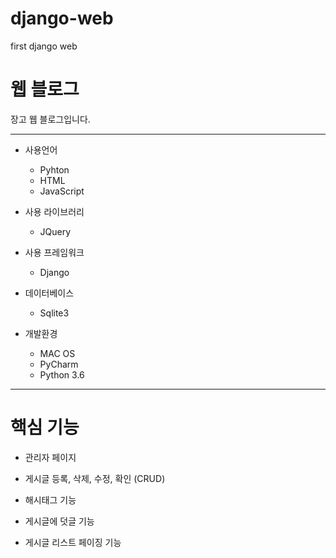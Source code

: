 # django-web
first django web


# 웹 블로그
장고 웹 블로그입니다.

***
* 사용언어
	* Pyhton
	* HTML
	* JavaScript

* 사용 라이브러리
	* JQuery

* 사용 프레임워크
	* Django

* 데이터베이스
	* Sqlite3

* 개발환경
	* MAC OS
	* PyCharm
	* Python 3.6
***

# 핵심 기능
* 관리자 페이지

* 게시글 등록, 삭제, 수정, 확인 (CRUD)

* 해시태그 기능

* 게시글에 덧글 기능

* 게시글 리스트 페이징 기능


